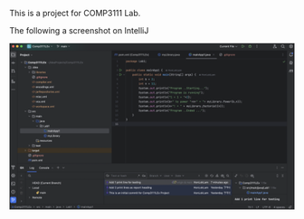 This is a project for COMP3111 Lab.

The following a screenshot on IntelliJ

![](COMP3111_Lab1_screenshot.png)